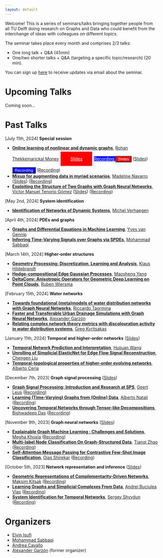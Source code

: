 ```yaml
---
layout: default
---
```


Welcome! This is a series of seminars/talks bringing together people from all TU Delft doing research on Graphs and Data who could benefit from the interchange of ideas with colleagues on different topics.  

The seminar takes place every month and comprises 2/3 talks:
- One long talk + Q&A (45min)
- One/two shorter talks + Q&A (targeting a specific topic/research) (20 min).

You can sign up [here](https://forms.office.com/pages/responsepage.aspx?id=TVJuCSlpMECM04q0LeCIewbAA7RP87dNtvNVETSiRPZUODZGSzBRM1FTM09JWjlLTlVTVTgzRjFKUi4u) to receive updates via email about the seminar.


# Upcoming Talks

Coming soon...

# Past Talks

[July 11th, 2024] **Special session** 
- [**Online learning of nonlinear and dynamic graphs**](./past_talks/20240711.md#online-learning-of-nonlinear-and-dynamic-graphs), [Rohan Thekkemarickal Money](https://scholar.google.com/citations?user=JnkbP8EAAAAJ&hl=en) 
    <a href="../slides/20240711_money.pdf" style="background-color: red; border-color:black; color: white; padding: 15px 32px; text-align: center; display: inline-block; margin: 4px 2px;">
       Slides
    </a>
    <a href="https://www.youtube.com/watch?v=3QFQ1rdJhH4&ab_channel=Elvinisufi" style="background-color: blue; border-color:black; color: white;">
       Recording
    </a>
    <button style="background-color:red; border-color:black; color:white" href="../slides/20240711_money.pdf">Slides</button> (<a href="../slides/20240711_money.pdf" target="_blank">Slides</a>) <button style="background-color:blue; border-color:black; color:white" href="https://www.youtube.com/watch?v=3QFQ1rdJhH4&ab_channel=Elvinisufi">Recording</button> ([Recording](https://www.youtube.com/watch?v=3QFQ1rdJhH4&ab_channel=Elvinisufi))
- [**Mixup for augmenting data in myriad scenarios**](./past_talks/20240711.md#mixup-for-augmenting-data-in-myriad-scenarios), [Madeline Navarro](https://scholar.google.com/citations?user=LJxDdfMAAAAJ&hl=en) (<a href="../slides/20240711_navarro.pdf" target="_blank">Slides</a>) ([Recording](https://www.youtube.com/watch?v=YtEAyeUZk9g&ab_channel=Elvinisufi))
- [**Exploiting the Structure of Two Graphs with Graph Neural Networks**](./past_talks/20240711.md#exploiting-the-structure-of-two-graphs-with-graph-neural-networks), [Víctor Manuel Tenorio Gómez](https://gestion2.urjc.es/pdi/ver/victor.tenorio) (<a href="../slides/20240711_tenorio.pdf" target="_blank">Slides</a>) ([Recording](https://www.youtube.com/watch?v=KXfvu2maXEM&ab_channel=Elvinisufi))


[May 2nd, 2024] **System identification**
- [**Identification of Networks of Dynamic Systems**](./past_talks/20240502.md), [Michel Verhaegen](https://www.dcsc.tudelft.nl/~mverhaegen/)

[April 4th, 2024] **PDEs and graphs**
- [**Graphs and Differential Equations in Machine Learning**](./past_talks/20240404.md#graphs-and-differential-equations-in-machine-learning), [Yves van Gennip](https://scholar.google.com/citations?user=ZV9trHAAAAAJ&hl=en)
- [**Inferring Time-Varying Signals over Graphs via SPDEs**](./past_talks/20240404.md#inferring-time-varying-signals-over-graphs-via-spdes), [Mohammad Sabbaqi](https://scholar.google.com/citations?user=5lnSQvEAAAAJ&hl=en)

[March 14th, 2024] **Higher-order structures**
- [**Geometry Processing: Discretization, Learning and Analysis**](./past_talks/20240314.md#geometry-processing-discretization-learning-and-analysis), [Klaus Hildebrandt](https://graphics.tudelft.nl/~klaus/)
- [**Hodge-compositional Edge Gaussian Processes**](./past_talks/20240314.md#hodge-compositional-edge-gaussian-processes), [Maosheng Yang](https://scholar.google.dk/citations?user=-ka_yNQAAAAJ&hl=en)
- [**DeltaConv: Anisotropic Operators for Geometric Deep Learning on Point Clouds**](./past_talks/20240314.md#deltaconv-anisotropic-operators-for-geometric-deep-learning-on-point-clouds), [Ruben Wiersma](https://rubenwiersma.nl/)

[February 15th, 2024] **Water networks**
- [**Towards foundational (meta)models of water distribution networks with Graph Neural Networks**](./past_talks/20240215.md#towards-foundational-metamodels-of-water-distribution-networks-with-graph-neural-networks), [Riccardo Taormina](https://www.tudelft.nl/citg/over-faculteit/afdelingen/watermanagement/medewerker/staff-sanitary-engineering/dr-riccardo-taormina)
- [**Faster and Transferable Urban Drainage Simulations with Graph Neural Networks**](./past_talks/20240215.md#faster-and-transferable-urban-drainage-simulations-with-graph-neural-networks), [Alexander Garzón](https://www.tudelft.nl/en/staff/j.a.garzondiaz/?cHash=179501011185fb0c281345f9391fef44)
- [**Relating complex network theory metrics with discolouration activity in water distribution systems**](./past_talks/20240215.md#relating-complex-network-theory-metrics-with-discolouration-activity-in-water-distribution-systems), [Greg Kyritsakas](https://www.tudelft.nl/staff/g.kyritsakas/?cHash=5cd63c7cee72366844f2fbfdea0041e5)

[January 11th, 2024] **Temporal and higher-order networks** ([Slides](https://surfdrive.surf.nl/files/index.php/s/EFBE4vLunF3JYaC))
- [**Temporal Network Prediction and Interpretation**](./past_talks/20240111.md#temporal-network-prediction-and-interpretation), [Huijuan Wang](https://www.tudelft.nl/ewi/over-de-faculteit/afdelingen/intelligent-systems/multimedia-computing/people/huijuan-wang)
- [**Unrolling of Simplicial ElasticNet for Edge Flow Signal Reconstruction**](./past_talks/20240111.md#unrolling-of-simplicial-elasticnet-for-edge-flow-signal-reconstruction), [Chengen Liu](https://www.tudelft.nl/en/ewi/over-de-faculteit/afdelingen/intelligent-systems/multimedia-computing/people/chengen-liu)
- [**Temporal-topological properties of higher-order evolving networks**](./past_talks/20240111.md#temporal-topological-properties-of-higher-order-evolving-networks), [Alberto Ceria](https://scholar.google.com/citations?user=Bag5mW4AAAAJ&hl=en)

[December 7th, 2023] **Graph signal processing** ([Slides](https://surfdrive.surf.nl/files/index.php/s/UoTuXag75v7jptT))
- [**Graph Signal Processing: Introduction and Research at SPS**](./past_talks/20231207.md#graph-signal-processing-introduction-and-research-at-sps), [Geert Leus](https://sps.ewi.tudelft.nl/People/bio.php?id=3) ([Recording](https://www.youtube.com/watch?v=O6rxAIbqqMo&ab_channel=Elvinisufi))
- [**Learning (Time-Varying) Graphs from (Online) Data**](./past_talks/20231207.md#learning-time-varying-graphs-from-online-data), [Alberto Natali](https://scholar.google.it/citations?user=NC9UHssAAAAJ&hl=en) ([Recording](https://www.youtube.com/watch?v=kCUVcRBg0nc&ab_channel=Elvinisufi))
- [**Uncovering Temporal Networks through Tensor-like Decompositions**](./past_talks/20231207.md#uncovering-temporal-networks-through-tensor-like-decompositions), [Bishwadeep Das](https://scholar.google.com/citations?user=3D96umoAAAAJ&hl=en) ([Recording](https://www.youtube.com/watch?v=wUy4S24fjoA&ab_channel=Elvinisufi))


[November 9th, 2023] **Graph neural networks** ([Slides](https://surfdrive.surf.nl/files/index.php/s/LiEThOeFRiMwyrF))
- [**Explainable Graph Machine Learning : Challenges and Solutions**](./past_talks/20231109.md#explainable-graph-machine-learning--challenges-and-solutions), [Megha Khosla](https://khosla.github.io/) ([Recording](https://www.youtube.com/watch?v=J5UDZ3Ln7ac&list=PLdzxeAZte_YvxvSCBiQyDdyO8muNHWnLr&index=6))
- [**Multi-label Node Classification On Graph-Structured Data**](./past_talks/20231109.md#multi-label-node-classification-on-graph-structured-data), [Tianqi Zhao](https://scholar.google.com/citations?user=g09j58gAAAAJ&hl=en)
 ([Recording](https://www.youtube.com/watch?v=eGjqgAKEf1o&list=PLdzxeAZte_YvxvSCBiQyDdyO8muNHWnLr&index=8&ab_channel=Elvinisufi))
- [**Self-Attention Message Passing for Contrastive Few-Shot Image Classification**](./past_talks/20231109.md#self-attention-message-passing-for-contrastive-few-shot-image-classification), [Ojas Shirekar](https://scholar.google.com/citations?user=faROrSgAAAAJ&hl=en) ([Recording](https://www.youtube.com/watch?v=1RyKfa002z8&list=PLdzxeAZte_YvxvSCBiQyDdyO8muNHWnLr&index=6&ab_channel=Elvinisufi))



[October 5th, 2023] **Network representation and inference** ([Slides](https://surfdrive.surf.nl/files/index.php/s/dbSFaD1mbyoxHpS))
- [**Geometric Representations of Complementarity-Driven Networks**](./past_talks/20231005.md#geometric-representations-of-complementarity-driven-networks), [Maksim Kitsak](https://www.maksimkitsak.com/) ([Recording](https://www.youtube.com/watch?v=18HG0KE6YrQ&ab_channel=Elvinisufi))
- [**Learning Graphs and Simplicial Complexes From Data**](./past_talks/20231005.md#learning-graphs-and-simplicial-complexes-from-data), [Andrei Buciulea Vlas](https://scholar.google.com/citations?user=66U0mA0AAAAJ)
 ([Recording](https://www.youtube.com/watch?v=VwD0u1zBYxo))
- [**System Identification for Temporal Networks**](./past_talks/20231005.md#system-identification-for-temporal-networks), [Sergey Shvydun](https://www.nas.ewi.tudelft.nl/index.php/sergey-shvydun) ([Recording](https://www.youtube.com/watch?v=Cj6y-D43ybQ&ab_channel=Elvinisufi))



# Organizers

- [Elvin Isufi](https://sites.google.com/site/elvinisufihp/)
- [Mohammad Sabbaqi](https://www.tudelft.nl/en/ewi/over-de-faculteit/afdelingen/intelligent-systems/multimedia-computing/people/mohammad-sabbaqi)
- [Andrea Cavallo](https://www.tudelft.nl/ewi/over-de-faculteit/afdelingen/intelligent-systems/multimedia-computing/people/andrea-cavallo)
- [Alexander Garzón](https://www.tudelft.nl/en/staff/j.a.garzondiaz/?cHash=179501011185fb0c281345f9391fef44) (former organizer)

<!-- 
Text can be **bold**, _italic_, or ~~strikethrough~~.

[Link to another page](./another-page.html).

There should be whitespace between paragraphs.

There should be whitespace between paragraphs. We recommend including a README, or a file with information about your project.

# Header 1

This is a normal paragraph following a header. GitHub is a code hosting platform for version control and collaboration. It lets you and others work together on projects from anywhere.

## Header 2

> This is a blockquote following a header.
>
> When something is important enough, you do it even if the odds are not in your favor.

### Header 3

```js
// Javascript code with syntax highlighting.
var fun = function lang(l) {
  dateformat.i18n = require('./lang/' + l)
  return true;
}
```

```ruby
# Ruby code with syntax highlighting
GitHubPages::Dependencies.gems.each do |gem, version|
  s.add_dependency(gem, "= #{version}")
end
```

#### Header 4

*   This is an unordered list following a header.
*   This is an unordered list following a header.
*   This is an unordered list following a header.

##### Header 5

1.  This is an ordered list following a header.
2.  This is an ordered list following a header.
3.  This is an ordered list following a header.

###### Header 6

| head1        | head two          | three |
|:-------------|:------------------|:------|
| ok           | good swedish fish | nice  |
| out of stock | good and plenty   | nice  |
| ok           | good `oreos`      | hmm   |
| ok           | good `zoute` drop | yumm  |

### There's a horizontal rule below this.

* * *

### Here is an unordered list:

*   Item foo
*   Item bar
*   Item baz
*   Item zip

### And an ordered list:

1.  Item one
1.  Item two
1.  Item three
1.  Item four

### And a nested list:

- level 1 item
  - level 2 item
  - level 2 item
    - level 3 item
    - level 3 item
- level 1 item
  - level 2 item
  - level 2 item
  - level 2 item
- level 1 item
  - level 2 item
  - level 2 item
- level 1 item

### Small image

![Octocat](https://github.githubassets.com/images/icons/emoji/octocat.png)

### Large image

![Branching](https://guides.github.com/activities/hello-world/branching.png)


### Definition lists can be used with HTML syntax.

<dl>
<dt>Name</dt>
<dd>Godzilla</dd>
<dt>Born</dt>
<dd>1952</dd>
<dt>Birthplace</dt>
<dd>Japan</dd>
<dt>Color</dt>
<dd>Green</dd>
</dl>

```
Long, single-line code blocks should not wrap. They should horizontally scroll if they are too long. This line should be long enough to demonstrate this.
```

```
The final element.
``` -->
